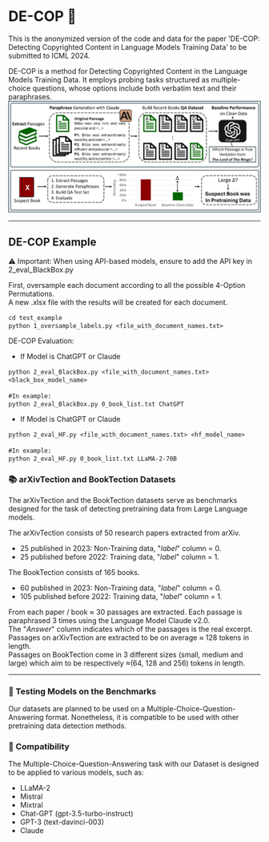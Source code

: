 # DE-COP 👮
This is the anonymized version of the code and data for the paper 'DE-COP: Detecting Copyrighted Content in Language Models Training Data' to be submitted to ICML 2024.<br>


DE-COP is a method for Detecting Copyrighted Content in the Language Models Training Data. It employs probing tasks structured as multiple-choice questions, whose options include both verbatim text and their paraphrases.
![GitHub Logo](DE-COP.png)


---
## DE-COP Example
⚠ Important: When using API-based models, ensure to add the API key in 2_eval_BlackBox.py<br>

First, oversample each document according to all the possible 4-Option Permutations.<br>
A new .xlsx file with the results will be created for each document. 
```
cd test_example
python 1_oversample_labels.py <file_with_document_names.txt>
```
DE-COP Evaluation:
- If Model is ChatGPT or Claude
```
python 2_eval_BlackBox.py <file_with_document_names.txt> <black_box_model_name>

#In example:
python 2_eval_BlackBox.py 0_book_list.txt ChatGPT
```

- If Model is ChatGPT or Claude
```
python 2_eval_HF.py <file_with_document_names.txt> <hf_model_name>

#In example:
python 2_eval_HF.py 0_book_list.txt LLaMA-2-70B
```


### 📚 arXivTection and BookTection Datasets
The arXivTection and the BookTection datasets serve as benchmarks designed for the task of detecting pretraining data from Large Language models.

The arXivTection consists of 50 research papers extracted from arXiv. 
- 25 published in 2023: Non-Training data, "_label_" column = 0.
- 25 published before 2022: Training data, "_label_" column = 1.

The BookTection consists of 165 books. 
- 60 published in 2023: Non-Training data, "_label_" column = 0.
- 105 published before 2022: Training data, "_label_" column = 1.


From each paper / book ≈ 30 passages are extracted. Each passage is paraphrased 3 times using the Language Model Claude v2.0. <br>
The "_Answer_" column indicates which of the passages is the real excerpt.<br>
Passages on arXivTection are extracted to be on average ≈ 128 tokens in length.<br>
Passages on BookTection come in 3 different sizes (small, medium and large) which aim to be respectively ≈(64, 128 and 256) tokens in length.

---
### 🧪 Testing Models on the Benchmarks
Our datasets are planned to be used on a Multiple-Choice-Question-Answering format. Nonetheless, it is compatible to be used with other pretraining data detection methods.<br>

### 🤝 Compatibility
The Multiple-Choice-Question-Answering task with our Dataset is designed to be applied to various models, such as:<br>
- LLaMA-2
- Mistral
- Mixtral
- Chat-GPT (gpt-3.5-turbo-instruct)
- GPT-3 (text-davinci-003)
- Claude 
